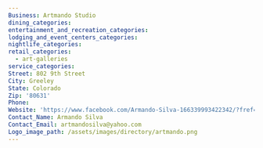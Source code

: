 ```yaml
---
Business: Artmando Studio
dining_categories:
entertainment_and_recreation_categories:
lodging_and_event_centers_categories:
nightlife_categories:
retail_categories:
  - art-galleries
service_categories:
Street: 802 9th Street
City: Greeley
State: Colorado
Zip: '80631'
Phone:
Website: 'https://www.facebook.com/Armando-Silva-166339993422342/?fref=ts'
Contact_Name: Armando Silva
Contact_Email: artmandosilva@yahoo.com
Logo_image_path: /assets/images/directory/artmando.png
---
```



